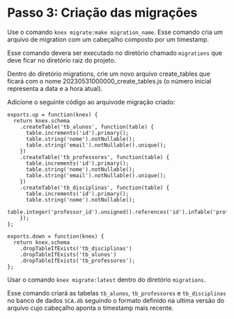# Passo 3: Criação das migrações #
>
Use  o comando `knex migrate:make migration_name`. Esse comando cria um arquivo de migration com um cabeçalho composto por 
um timestamp. 
>
>
Esse comando devera ser executado no diretório chamado `migrations` que deve ficar no diretório raiz do 
projeto.
>
>
Dentro do diretório migrations, crie um novo arquivo create_tables que ficará com o nome 
20230531000000_create_tables.js (o número inicial representa a data e a hora atual). 
>
Adicione o seguinte código ao arquivode migração criado:
>
> 
```
exports.up = function(knex) {
  return knex.schema
    .createTable('tb_alunos', function(table) {
      table.increments('id').primary();
      table.string('nome').notNullable();
      table.string('email').notNullable().unique();
    })
    .createTable('tb_professores', function(table) {
      table.increments('id').primary();
      table.string('nome').notNullable();
      table.string('email').notNullable().unique();
    })
    .createTable('tb_disciplinas', function(table) {
      table.increments('id').primary();
      table.string('nome').notNullable();
      table.integer('professor_id').unsigned().references('id').inTable('professores');
    });
};

exports.down = function(knex) {
  return knex.schema
    .dropTableIfExists('tb_disciplinas')
    .dropTableIfExists('tb_alunos')
    .dropTableIfExists('tb_professores');
};
```
>
Usar o comando `knex migrate:latest` dentro do diretório `migrations`. 
>
>
Esse comando criará as tabelas `tb_alunos`, `tb_professores` e `tb_disciplinas` no banco de dados `SCA.db`
seguindo o formato definido na ultima versão do arquivo cujo cabeçalho aponta o timestamp mais recente.
>
